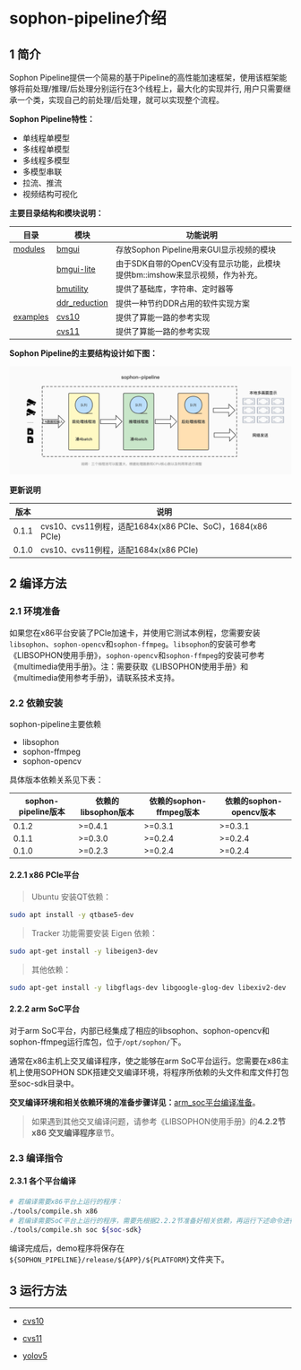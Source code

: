 # sophon-pipeline介绍

## 1 简介

Sophon Pipeline提供一个简易的基于Pipeline的高性能加速框架，使用该框架能够将前处理/推理/后处理分别运行在3个线程上，最大化的实现并行, 用户只需要继承一个类，实现自己的前处理/后处理，就可以实现整个流程。

**Sophon Pipeline特性：**

- 单线程单模型
- 多线程单模型
- 多线程多模型
- 多模型串联
- 拉流、推流
- 视频结构可视化

**主要目录结构和模块说明：**

| 目录                   | 模块                                     | 功能说明                                                     |
| ---------------------- | ---------------------------------------- | ------------------------------------------------------------ |
| [modules](./modules)   | [bmgui](./modules/bmgui)                 | 存放Sophon Pipeline用来GUI显示视频的模块                     |
|                        | [bmgui-lite](./modules/bmgui-lite)       | 由于SDK自带的OpenCV没有显示功能，此模块提供bm::imshow来显示视频，作为补充。 |
|                        | [bmutility](./modules/bmutility)         | 提供了基础库，字符串、定时器等                               |
|                        | [ddr_reduction](./modules/ddr_reduction) | 提供一种节约DDR占用的软件实现方案                            |
| [examples](./examples) | [cvs10](./examples/cvs10)                | 提供了算能一路的参考实现                                     |
|                        | [cvs11](./examples/cvs11)                | 提供了算能一路的参考实现                                     |

**Sophon Pipeline的主要结构设计如下图：** 

![**avatar**](./docs/pics/sophon-pipeline.jpg)

**更新说明**

| 版本  | 说明                                                       |
| ----- | ---------------------------------------------------------- |
| 0.1.1 | cvs10、cvs11例程，适配1684x(x86 PCIe、SoC)，1684(x86 PCIe) |
| 0.1.0 | cvs10、cvs11例程，适配1684x(x86 PCIe)                      |

## 2 编译方法

### 2.1 环境准备

如果您在x86平台安装了PCIe加速卡，并使用它测试本例程，您需要安装 `libsophon`、`sophon-opencv`和`sophon-ffmpeg`。`libsophon`的安装可参考《LIBSOPHON使用手册》，`sophon-opencv`和`sophon-ffmpeg`的安装可参考《multimedia使用手册》。注：需要获取《LIBSOPHON使用手册》和《multimedia使用参考手册》，请联系技术支持。

### 2.2 依赖安装

sophon-pipeline主要依赖 

- libsophon
- sophon-ffmpeg
- sophon-opencv

具体版本依赖关系见下表：

| sophon-pipeline版本 | 依赖的libsophon版本 | 依赖的sophon-ffmpeg版本 | 依赖的sophon-opencv版本 |
| ------------------- | ------------------- | ----------------------- | ----------------------- |
| 0.1.2               | >=0.4.1             | >=0.3.1                 | >=0.3.1                 |
| 0.1.1               | >=0.3.0             | >=0.2.4                 | >=0.2.4                 |
| 0.1.0               | >=0.2.3             | >=0.2.4                 | >=0.2.4                 |

#### 2.2.1 x86 PCIe平台

> Ubuntu 安装QT依赖：
````bash
sudo apt install -y qtbase5-dev
````

> Tracker 功能需要安装 Eigen 依赖：
```bash
sudo apt-get install -y libeigen3-dev
```

> 其他依赖：

```bash
sudo apt-get install -y libgflags-dev libgoogle-glog-dev libexiv2-dev
```

#### 2.2.2 arm SoC平台

对于arm SoC平台，内部已经集成了相应的libsophon、sophon-opencv和sophon-ffmpeg运行库包，位于`/opt/sophon/`下。

通常在x86主机上交叉编译程序，使之能够在arm SoC平台运行。您需要在x86主机上使用SOPHON SDK搭建交叉编译环境，将程序所依赖的头文件和库文件打包至soc-sdk目录中。

**交叉编译环境和相关依赖环境的准备步骤详见：**[arm_soc平台编译准备](./docs/arm_soc.md)。

> 如果遇到其他交叉编译问题，请参考《LIBSOPHON使用手册》的**4.2.2节 x86 交叉编译程序**章节。

### 2.3 编译指令

#### 2.3.1 各个平台编译

```` bash
# 若编译需要x86平台上运行的程序：
./tools/compile.sh x86 
# 若编译需要SoC平台上运行的程序，需要先根据2.2.2节准备好相关依赖，再运行下述命令进行编译：
./tools/compile.sh soc ${soc-sdk} 
````

编译完成后，demo程序将保存在`${SOPHON_PIPELINE}/release/${APP}/${PLATFORM}`文件夹下。

## 3 运行方法

---
- [cvs10](./docs/cvs10.md)

- [cvs11](./docs/cvs11.md)

- [yolov5](./docs/yolov5.md)
